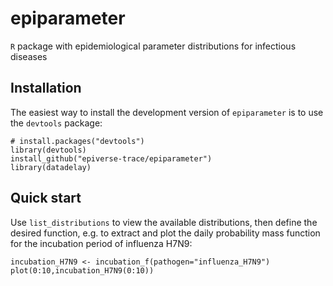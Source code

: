 # epiparameter
`R` package with epidemiological parameter distributions for infectious diseases

## Installation

The easiest way to install the development version of `epiparameter` is to use the `devtools` package:

```
# install.packages("devtools")
library(devtools)
install_github("epiverse-trace/epiparameter")
library(datadelay)

```

## Quick start

Use `list_distributions` to view the available distributions, then define the desired function, e.g. to extract and plot the daily probability mass function for the incubation period of influenza H7N9:

```
incubation_H7N9 <- incubation_f(pathogen="influenza_H7N9")
plot(0:10,incubation_H7N9(0:10))
```